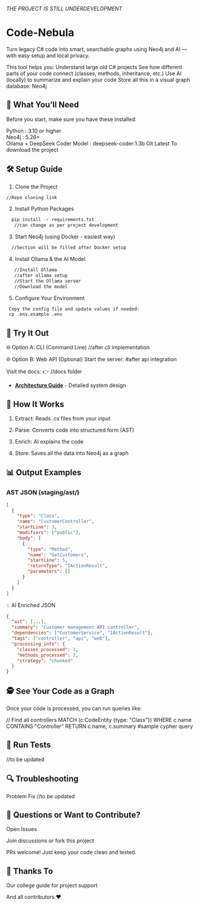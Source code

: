 *THE PROJECT IS STILL UNDERDEVELOPMENT*


# Code-Nebula
Turn legacy C# code into smart, searchable graphs using Neo4j and AI — with easy setup and local privacy.

This tool helps you:
Understand large old C# projects
See how different parts of your code connect (classes, methods, inheritance, etc.)
Use AI (locally) to summarize and explain your code
Store all this in a visual graph database: Neo4j


## 🚀 **What You’ll Need**

Before you start, make sure you have these installed:

Python : 3.10 or higher	           
Neo4j  : 5.26+	 
Ollama + DeepSeek Coder	Model : deepseek-coder:1.3b 
Git	Latest	To download the project


## 🛠️ __Setup Guide__

1. Clone the Project
 ```bash
//Repo cloning link
```
2. Install Python Packages
```bash
  pip install -r requirements.txt
   //can change as per project development 
```
3. Start Neo4j (using Docker - easiest way)
```bash
  //Section will be filled after Docker setup
```
4. Install Ollama & the AI Model
```bash
   //Install Ollama
   //after ollama setup
   //Start the Ollama server
   //Download the model
```
5. Configure Your Environment
 ```bash
  Copy the config file and update values if needed:
  cp .env.example .env
```



## 🧪 __Try It Out__

🌐 Option A: CLI (Command Line)
  //after cli implementation 


🌐 Option B: Web API (Optional)
    Start the server:
    #after api integration 

Visit the docs:
👉 //docs folder
- **[Architecture Guide](docs/workflow.md)** - Detailed system design



## 🧠 **How It Works**

1. Extract: Reads .cs files from your input

2. Parse: Converts code into structured form (AST)

3. Enrich: AI explains the code

4. Store: Saves all the data into Neo4j as a graph



## 📊 **Output Examples**

### AST JSON (staging/ast/)
```json
[
  {
    "type": "Class",
    "name": "CustomerController",
    "startLine": 3,
    "modifiers": ["public"],
    "body": [
      {
        "type": "Method",
        "name": "GetCustomers",
        "startLine": 5,
        "returnType": "IActionResult",
        "parameters": []
      }
    ]
  }
]
```
💡 AI Enriched JSON

```json
{
  "ast": [...],
  "summary": "Customer management API controller",
  "dependencies": ["CustomerService", "IActionResult"],
  "tags": ["controller", "api", "web"],
  "processing_info": {
    "classes_processed": 1,
    "methods_processed": 3,
    "strategy": "chunked"
  }
}
```


## 🕵️ **See Your Code as a Graph**

Once your code is processed, you can run queries like:

// Find all controllers
MATCH (c:CodeEntity {type: "Class"})
WHERE c.name CONTAINS "Controller"
RETURN c.name, c.summary
#sample cypher query


## 🧪 **Run Tests**
//to be updated


## 🔍 **Troubleshooting**

Problem	Fix
//to be updated


## 💬 **Questions or Want to Contribute?**

Open Issues

Join discussions or fork this project

PRs welcome! Just keep your code clean and tested.



## 🙌 **Thanks To**

Our college guide for project support 

And all contributors ❤️



